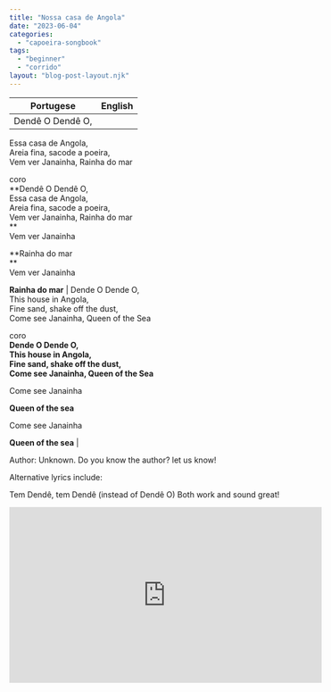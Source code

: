 ```yaml
---
title: "Nossa casa de Angola"
date: "2023-06-04"
categories: 
  - "capoeira-songbook"
tags: 
  - "beginner"
  - "corrido"
layout: "blog-post-layout.njk"
---
```


| Portugese | English |
| --- | --- |
| Dendê O Dendê O,  
Essa casa de Angola,  
Areia fina, sacode a poeira,  
Vem ver Janainha, Rainha do mar  
  
coro  
**Dendê O Dendê O,  
Essa casa de Angola,  
Areia fina, sacode a poeira,  
Vem ver Janainha, Rainha do mar  
**  
Vem ver Janainha  
  
**Rainha do mar  
**  
Vem ver Janainha  
  
**Rainha do mar** | Dende O Dende O,  
This house in Angola,  
Fine sand, shake off the dust,  
Come see Janainha, Queen of the Sea  
  
coro  
**Dende O Dende O,  
This house in Angola,  
Fine sand, shake off the dust,  
Come see Janainha, Queen of the Sea**  
  
Come see Janainha  
  
**Queen of the sea**  
  
Come see Janainha  
  
**Queen of the sea** |

<figcaption>

Author: Unknown. Do you know the author? let us know!

</figcaption>

Alternative lyrics include:

Tem Dendê, tem Dendê (instead of Dendê O) Both work and sound great!

<iframe width="560" height="315" src="https://www.youtube.com/embed/bvs9L1Tjd0Q" title="YouTube video player" frameborder="0" allow="accelerometer; autoplay; clipboard-write; encrypted-media; gyroscope; picture-in-picture" allowfullscreen></iframe>
